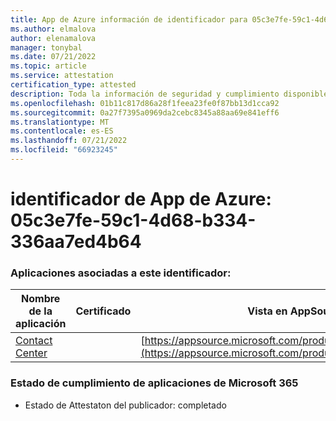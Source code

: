 ```yaml
---
title: App de Azure información de identificador para 05c3e7fe-59c1-4d68-b334-336aa7ed4b64
ms.author: elmalova
author: elenamalova
manager: tonybal
ms.date: 07/21/2022
ms.topic: article
ms.service: attestation
certification_type: attested
description: Toda la información de seguridad y cumplimiento disponible para 05c3e7fe-59c1-4d68-b334-336aa7ed4b64.
ms.openlocfilehash: 01b11c817d86a28f1feea23fe0f87bb13d1cca92
ms.sourcegitcommit: 0a27f7395a0969da2cebc8345a88aa69e841eff6
ms.translationtype: MT
ms.contentlocale: es-ES
ms.lasthandoff: 07/21/2022
ms.locfileid: "66923245"
---
```

# <a name="azure-app-id-05c3e7fe-59c1-4d68-b334-336aa7ed4b64"></a>identificador de App de Azure: 05c3e7fe-59c1-4d68-b334-336aa7ed4b64


### <a name="apps-associated-with-this-id"></a>Aplicaciones asociadas a este identificador:
| **Nombre de la aplicación** | **Certificado** | **Vista en AppSource** |
|--------------|---------------|-----------------------|
| [Contact Center](../forward/WA200001428.md) |  | [https://appsource.microsoft.com/product/office/WA200001428](https://appsource.microsoft.com/product/office/WA200001428) |

### <a name="microsoft-365-app-compliance-status"></a>Estado de cumplimiento de aplicaciones de Microsoft 365
- Estado de Attestaton del publicador: completado
